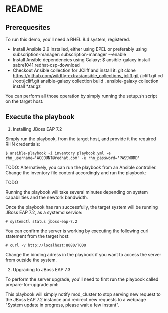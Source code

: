 README
====

Prerequesites
----

To run this demo, you'll need a RHEL 8.4 system, registered.

* Install Ansible 2.9 installed, either using EPEL or preferably using subscription-manager:
    subscription-manager --enable
* Install Ansible dependencies using Galaxy:
    $ ansible-galaxy install sabre1041.redhat-csp-download
* Checkout Ansible collection for JCliff and install it:
    git clone https://github.com/wildfly-extras/ansible_collections_jcliff.git /jcliff.git
    cd /root/jcliff.git
    ansible-galaxy collection build .
    ansible-galaxy collection install *.tar.gz

You can perform all those operation by simply running the setup.sh script on the target host.

Execute the playbook
----

1) Installing JBoss EAP 7.2

Simply run the playbook, from the target host, and provide it the required RHN credentials:

    $ ansible-playbook -i inventory playbook.yml -e rhn_username='ACCOUNT@redhat.com' -e rhn_password='PASSWORD'

TODO: Alternatively, you can run the playbook from an Ansible controller. Change the inventory file content accordingly and run the playbook:

TODO

Running the playbook will take several minutes depending on system capabilities and the newtork bandwidth.

Once the playbook has ran successfully, the target system will be running JBoss EAP 7.2, as a systemd service:

    # systemctl status jboss-eap-7.2

You can confirm the server is working by executing the following curl statement from the target host:

    # curl -v http://localhost:8080/TODO

Change the binding adress in the playbook if you want to access the server from outside the system.

2) Upgrading to JBoss EAP 7.3

To perform the server upgrade, you'll need to first run the playbook called prepare-for-upgrade.yml:

This playbook will simply notify mod_cluster to stop serving new request to the JBoss EAP 7.2 instance and redirect new requests to a webpage "System update in progress, please wait a few instant".



